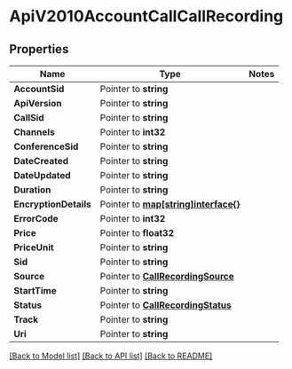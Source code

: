 # ApiV2010AccountCallCallRecording

## Properties
Name | Type | Notes
------------ | ------------- | -------------
**AccountSid** | Pointer to **string** | 
**ApiVersion** | Pointer to **string** | 
**CallSid** | Pointer to **string** | 
**Channels** | Pointer to **int32** | 
**ConferenceSid** | Pointer to **string** | 
**DateCreated** | Pointer to **string** | 
**DateUpdated** | Pointer to **string** | 
**Duration** | Pointer to **string** | 
**EncryptionDetails** | Pointer to [**map[string]interface{}**](.md) | 
**ErrorCode** | Pointer to **int32** | 
**Price** | Pointer to **float32** | 
**PriceUnit** | Pointer to **string** | 
**Sid** | Pointer to **string** | 
**Source** | Pointer to [**CallRecordingSource**](call_recording_source.md) | 
**StartTime** | Pointer to **string** | 
**Status** | Pointer to [**CallRecordingStatus**](call_recording_status.md) | 
**Track** | Pointer to **string** | 
**Uri** | Pointer to **string** | 

[[Back to Model list]](../README.md#documentation-for-models) [[Back to API list]](../README.md#documentation-for-api-endpoints) [[Back to README]](../README.md)


